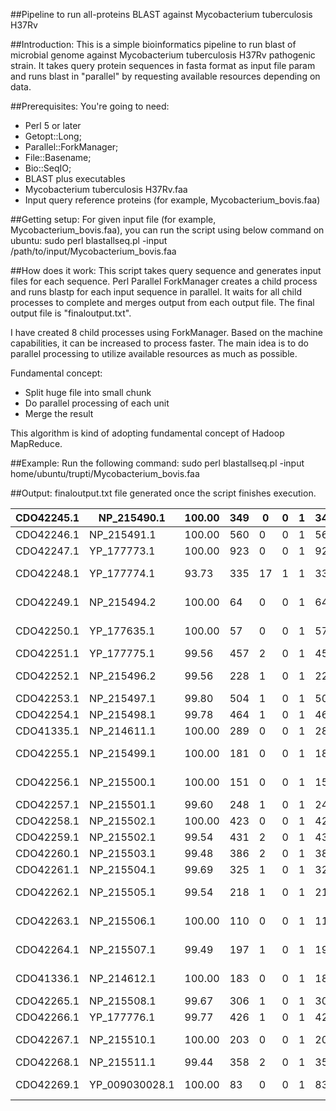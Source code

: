 ##Pipeline to run all-proteins BLAST against Mycobacterium tuberculosis H37Rv

##Introduction:
This is a simple bioinformatics pipeline to run blast of microbial genome against Mycobacterium tuberculosis H37Rv pathogenic strain. It takes query protein sequences in fasta format as input file param and runs blast in "parallel" by requesting available resources depending on data.

##Prerequisites:
You're going to need:
- Perl 5 or later
- Getopt::Long;
- Parallel::ForkManager;
- File::Basename;
- Bio::SeqIO;
- BLAST plus executables
- Mycobacterium tuberculosis H37Rv.faa
- Input query reference proteins (for example, Mycobacterium_bovis.faa)

##Getting setup:
For given input file (for example, Mycobacterium_bovis.faa), you can run the script using below command on ubuntu:
sudo perl blastallseq.pl -input /path/to/input/Mycobacterium_bovis.faa

##How does it work:
This script takes query sequence and generates input files for each sequence. Perl Parallel ForkManager creates a child process and runs blastp for each input sequence in parallel. It waits for all child processes to complete and merges output from each output file. The final output file is "finaloutput.txt".

I have created 8 child processes using ForkManager. Based on the machine capabilities, it can be increased to process faster. The main idea is to do parallel processing to utilize available resources as much as possible.

Fundamental concept:
- Split huge file into small chunk
- Do parallel processing of each unit
- Merge the result

This algorithm is kind of adopting fundamental concept of Hadoop MapReduce.

##Example:
Run the following command:
sudo perl blastallseq.pl -input home/ubuntu/trupti/Mycobacterium_bovis.faa

##Output:
finaloutput.txt file generated once the script finishes execution.

| CDO42245.1 | NP_215490.1    | 100.00 | 349 | 0  | 0 | 1 | 349 | 1   | 349 | 0.0    | 714  |
|------------|----------------|--------|-----|----|---|---|-----|-----|-----|--------|------|
| CDO42246.1 | NP_215491.1    | 100.00 | 560 | 0  | 0 | 1 | 560 | 1   | 560 | 0.0    | 1126 |
| CDO42247.1 | YP_177773.1    | 100.00 | 923 | 0  | 0 | 1 | 923 | 1   | 923 | 0.0    | 1612 |
| CDO42248.1 | YP_177774.1    | 93.73  | 335 | 17 | 1 | 1 | 335 | 1   | 331 | 1e-130 | 377  |
| CDO42249.1 | NP_215494.2    | 100.00 | 64  | 0  | 0 | 1 | 64  | 1   | 64  | 5e-41  | 128  |
| CDO42250.1 | YP_177635.1    | 100.00 | 57  | 0  | 0 | 1 | 57  | 1   | 57  | 2e-35  | 113  |
| CDO42251.1 | YP_177775.1    | 99.56  | 457 | 2  | 0 | 1 | 457 | 1   | 457 | 0.0    | 833  |
| CDO42252.1 | NP_215496.2    | 99.56  | 228 | 1  | 0 | 1 | 228 | 1   | 228 | 4e-161 | 446  |
| CDO42253.1 | NP_215497.1    | 99.80  | 504 | 1  | 0 | 1 | 504 | 1   | 504 | 0.0    | 995  |
| CDO42254.1 | NP_215498.1    | 99.78  | 464 | 1  | 0 | 1 | 464 | 1   | 464 | 0.0    | 899  |
| CDO41335.1 | NP_214611.1    | 100.00 | 289 | 0  | 0 | 1 | 289 | 1   | 289 | 0.0    | 595  |
| CDO42255.1 | NP_215499.1    | 100.00 | 181 | 0  | 0 | 1 | 181 | 1   | 181 | 7e-124 | 348  |
| CDO42256.1 | NP_215500.1    | 100.00 | 151 | 0  | 0 | 1 | 151 | 1   | 151 | 1e-105 | 299  |
| CDO42257.1 | NP_215501.1    | 99.60  | 248 | 1  | 0 | 1 | 248 | 1   | 248 | 0.0    | 501  |
| CDO42258.1 | NP_215502.1    | 100.00 | 423 | 0  | 0 | 1 | 423 | 1   | 423 | 0.0    | 848  |
| CDO42259.1 | NP_215502.1    | 99.54  | 431 | 2  | 0 | 1 | 431 | 425 | 855 | 0.0    | 862  |
| CDO42260.1 | NP_215503.1    | 99.48  | 386 | 2  | 0 | 1 | 386 | 1   | 386 | 0.0    | 780  |
| CDO42261.1 | NP_215504.1    | 99.69  | 325 | 1  | 0 | 1 | 325 | 1   | 325 | 0.0    | 655  |
| CDO42262.1 | NP_215505.1    | 99.54  | 218 | 1  | 0 | 1 | 218 | 1   | 218 | 3e-146 | 408  |
| CDO42263.1 | NP_215506.1    | 100.00 | 110 | 0  | 0 | 1 | 110 | 1   | 110 | 2e-73  | 214  |
| CDO42264.1 | NP_215507.1    | 99.49  | 197 | 1  | 0 | 1 | 197 | 1   | 197 | 2e-135 | 378  |
| CDO41336.1 | NP_214612.1    | 100.00 | 183 | 0  | 0 | 1 | 183 | 1   | 183 | 2e-136 | 380  |
| CDO42265.1 | NP_215508.1    | 99.67  | 306 | 1  | 0 | 1 | 306 | 1   | 306 | 0.0    | 598  |
| CDO42266.1 | YP_177776.1    | 99.77  | 426 | 1  | 0 | 1 | 426 | 1   | 426 | 0.0    | 825  |
| CDO42267.1 | NP_215510.1    | 100.00 | 203 | 0  | 0 | 1 | 203 | 1   | 203 | 2e-145 | 404  |
| CDO42268.1 | NP_215511.1    | 99.44  | 358 | 2  | 0 | 1 | 358 | 1   | 358 | 0.0    | 705  |
| CDO42269.1 | YP_009030028.1 | 100.00 | 83  | 0  | 0 | 1 | 83  | 1   | 83  | 5e-58  | 173  |
